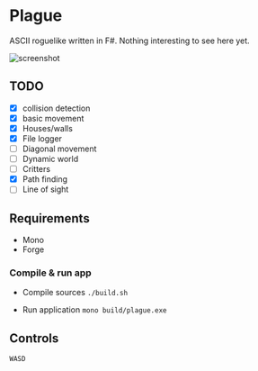 # Plague

ASCII roguelike written in F#. Nothing interesting to see here yet.

![screenshot](http://laastine.kapsi.fi/kuvat/plague.png)

## TODO

- [x] collision detection
- [x] basic movement
- [x] Houses/walls
- [x] File logger
- [ ] Diagonal movement
- [ ] Dynamic world
- [ ] Critters
- [x] Path finding
- [ ] Line of sight

## Requirements
- Mono
- Forge

### Compile & run app

- Compile sources
`./build.sh`

- Run application
`mono build/plague.exe`

## Controls

`WASD`
